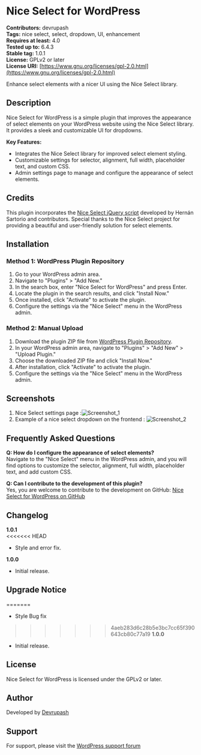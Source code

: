 # Nice Select for WordPress

**Contributors:** devrupash  
**Tags:** nice select, select, dropdown, UI, enhancement  
**Requires at least:** 4.0  
**Tested up to:** 6.4.3  
**Stable tag:** 1.0.1  
**License:** GPLv2 or later  
**License URI:** [https://www.gnu.org/licenses/gpl-2.0.html](https://www.gnu.org/licenses/gpl-2.0.html)

Enhance select elements with a nicer UI using the Nice Select library.

## Description

Nice Select for WordPress is a simple plugin that improves the appearance of select elements on your WordPress website using the Nice Select library. It provides a sleek and customizable UI for dropdowns.

**Key Features:**
- Integrates the Nice Select library for improved select element styling.
- Customizable settings for selector, alignment, full width, placeholder text, and custom CSS.
- Admin settings page to manage and configure the appearance of select elements.

## Credits

This plugin incorporates the [Nice Select jQuery script](https://github.com/hernansartorio/jquery-nice-select) developed by Hernán Sartorio and contributors. Special thanks to the Nice Select project for providing a beautiful and user-friendly solution for select elements.

## Installation

### Method 1: WordPress Plugin Repository

1. Go to your WordPress admin area.
2. Navigate to "Plugins" > "Add New."
3. In the search box, enter "Nice Select for WordPress" and press Enter.
4. Locate the plugin in the search results, and click "Install Now."
5. Once installed, click "Activate" to activate the plugin.
6. Configure the settings via the "Nice Select" menu in the WordPress admin.

### Method 2: Manual Upload

1. Download the plugin ZIP file from [WordPress Plugin Repository](https://wordpress.org/plugins/nice-select-for-wp/).
2. In your WordPress admin area, navigate to "Plugins" > "Add New" > "Upload Plugin."
3. Choose the downloaded ZIP file and click "Install Now."
4. After installation, click "Activate" to activate the plugin.
5. Configure the settings via the "Nice Select" menu in the WordPress admin.

## Screenshots 
1. Nice Select settings page :![Screenshot_1](https://github.com/Rupashdas/nice-select-for-wp/assets/27850422/880eb547-b4b9-428d-bb64-758c6fbc7004)
2. Example of a nice select dropdown on the frontend : ![Screenshot_2](https://github.com/Rupashdas/nice-select-for-wp/assets/27850422/d43032f3-27fd-4679-a755-d2e4b8f1fdd9)


## Frequently Asked Questions

**Q: How do I configure the appearance of select elements?**  
Navigate to the "Nice Select" menu in the WordPress admin, and you will find options to customize the selector, alignment, full width, placeholder text, and add custom CSS.

**Q: Can I contribute to the development of this plugin?**  
Yes, you are welcome to contribute to the development on GitHub: [Nice Select for WordPress on GitHub](https://github.com/Rupashdas/nice-select-for-wp)

## Changelog

**1.0.1**  
<<<<<<< HEAD
- Style and error fix.

**1.0.0**  
- Initial release.

## Upgrade Notice

=======
- Style Bug fix
>>>>>>> 4aeb283d6c28b5e3bc7cc65f390643cb80c77a19
**1.0.0**  
- Initial release.


## License

Nice Select for WordPress is licensed under the GPLv2 or later.

## Author

Developed by [Devrupash](https://devrupash.com)

## Support

For support, please visit the [WordPress support forum](https://wordpress.org/support/plugin/nice-select-for-wp)

